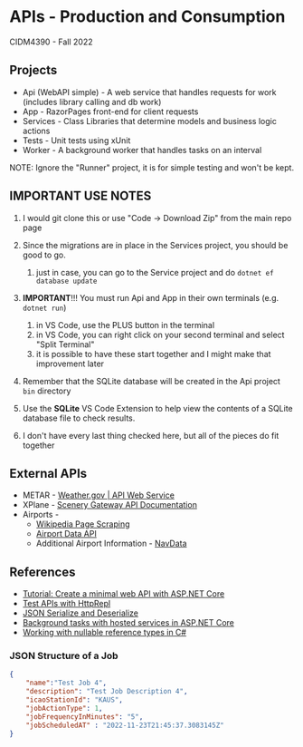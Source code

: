 # APIs - Production and Consumption

CIDM4390 - Fall 2022

## Projects
* Api (WebAPI simple) - A web service that handles requests for work (includes library calling and db work)
* App - RazorPages front-end for client requests
* Services - Class Libraries that determine models and business logic actions
* Tests - Unit tests using xUnit
* Worker - A background worker that handles tasks on an interval

NOTE: Ignore the "Runner" project, it is for simple testing and won't be kept.

## IMPORTANT USE NOTES
1. I would git clone this or use "Code -> Download Zip" from the main repo page
1. Since the migrations are in place in the Services project, you should be good to go.
    1. just in case, you can go to the Service project and do `dotnet ef database update`
1. **IMPORTANT**!!! You must run Api and App in their own terminals (e.g. `dotnet run`)
    1. in VS Code, use the PLUS button in the terminal
    1. in VS Code, you can right click on your second terminal and select "Split Terminal"
    1. it is possible to have these start together and I might make that improvement later

1. Remember that the SQLite database will be created in the Api project `bin` directory
1. Use the **SQLite** VS Code Extension to help view the contents of a SQLite database file to check results.
1. I don't have every last thing checked here, but all of the pieces do fit together


## External APIs
* METAR - [Weather.gov | API Web Service](https://www.weather.gov/documentation/services-web-api)
* XPlane - [Scenery Gateway API Documentation](https://gateway.x-plane.com/api)
* Airports - 
    * [Wikipedia Page Scraping](https://en.wikipedia.org/wiki/Dallas_Fort_Worth_International_Airport)
    * [Airport Data API](https://www.airport-data.com/api/doc.php)
    * Additional Airport Information - [NavData](https://developer.x-plane.com/article/navdata-in-x-plane-11/)

## References
* [Tutorial: Create a minimal web API with ASP.NET Core](https://learn.microsoft.com/en-us/aspnet/core/tutorials/min-web-api?view=aspnetcore-6.0&tabs=visual-studio-code)
* [Test APIs with HttpRepl](https://learn.microsoft.com/en-us/aspnet/core/web-api/http-repl/?view=aspnetcore-6.0&tabs=windows)
* [JSON Serialize and Deserialize](https://learn.microsoft.com/en-us/dotnet/standard/serialization/system-text-json/overview?pivots=dotnet-6-0)
* [Background tasks with hosted services in ASP.NET Core](https://learn.microsoft.com/en-us/aspnet/core/fundamentals/host/hosted-services?view=aspnetcore-6.0&tabs=netcore-cli)
* [Working with nullable reference types in C#](https://learn.microsoft.com/en-us/dotnet/csharp/nullable-references)


### JSON Structure of a Job
``` json
{
    "name":"Test Job 4",
    "description": "Test Job Description 4",
    "icaoStationId": "KAUS",
    "jobActionType": 1,
    "jobFrequencyInMinutes": "5",
    "jobScheduledAT" : "2022-11-23T21:45:37.3083145Z"
}
```